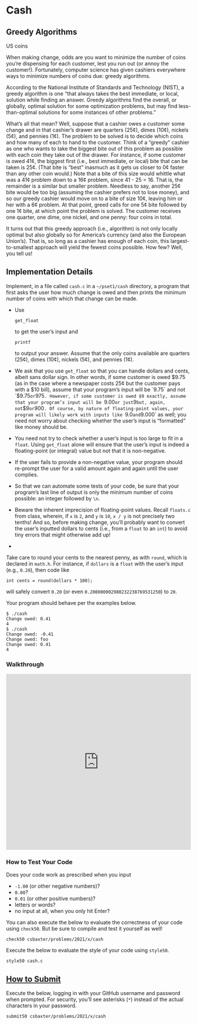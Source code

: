 # Cash

## Greedy Algorithms

US coins

When making change, odds are you want to minimize the number of coins you’re dispensing for each customer, lest you run out (or annoy the customer!). Fortunately, computer science has given cashiers everywhere ways to minimize numbers of coins due: greedy algorithms.

According to the National Institute of Standards and Technology (NIST), a greedy algorithm is one “that always takes the best immediate, or local, solution while finding an answer. Greedy algorithms find the overall, or globally, optimal solution for some optimization problems, but may find less-than-optimal solutions for some instances of other problems.”

What’s all that mean? Well, suppose that a cashier owes a customer some change and in that cashier’s drawer are quarters (25¢), dimes (10¢), nickels (5¢), and pennies (1¢). The problem to be solved is to decide which coins and how many of each to hand to the customer. Think of a “greedy” cashier as one who wants to take the biggest bite out of this problem as possible with each coin they take out of the drawer. For instance, if some customer is owed 41¢, the biggest first (i.e., best immediate, or local) bite that can be taken is 25¢. (That bite is “best” inasmuch as it gets us closer to 0¢ faster than any other coin would.) Note that a bite of this size would whittle what was a 41¢ problem down to a 16¢ problem, since 41 - 25 = 16. That is, the remainder is a similar but smaller problem. Needless to say, another 25¢ bite would be too big (assuming the cashier prefers not to lose money), and so our greedy cashier would move on to a bite of size 10¢, leaving him or her with a 6¢ problem. At that point, greed calls for one 5¢ bite followed by one 1¢ bite, at which point the problem is solved. The customer receives one quarter, one dime, one nickel, and one penny: four coins in total.

It turns out that this greedy approach (i.e., algorithm) is not only locally optimal but also globally so for America’s currency (and also the European Union’s). That is, so long as a cashier has enough of each coin, this largest-to-smallest approach will yield the fewest coins possible. How few? Well, you tell us!



## Implementation Details

Implement, in a file called `cash.c` in a `~/pset1/cash` directory, a program that first asks the user how much change is owed and then prints the minimum number of coins with which that change can be made.

- Use

  ```plaintext
  get_float
  ```

  to get the user’s input and


  ```plaintext
  printf
  ```

  to output your answer. Assume that the only coins available are quarters (25¢), dimes (10¢), nickels (5¢), and pennies (1¢).

- We ask that you use `get_float` so that you can handle dollars and cents, albeit sans dollar sign. In other words, if some customer is owed $9.75 (as in the case where a newspaper costs 25¢ but the customer pays with a $10 bill), assume that your program’s input will be `9.75` and not `$9.75` or `975`. However, if some customer is owed $9 exactly, assume that your program’s input will be `9.00` or just `9` but, again, not `$9` or `900`. Of course, by nature of floating-point values, your program will likely work with inputs like `9.0` and `9.000` as well; you need not worry about checking whether the user’s input is “formatted” like money should be.

- You need not try to check whether a user’s input is too large to fit in a `float`. Using `get_float` alone will ensure that the user’s input is indeed a floating-point (or integral) value but not that it is non-negative.

- If the user fails to provide a non-negative value, your program should re-prompt the user for a valid amount again and again until the user complies.

- So that we can automate some tests of your code, be sure that your program’s last line of output is only the minimum number of coins possible: an integer followed by `\n`.

- Beware the inherent imprecision of floating-point values. Recall `floats.c` from class, wherein, if `x` is `2`, and `y` is `10`, `x / y` is not precisely two tenths! And so, before making change, you’ll probably want to convert the user’s inputted dollars to cents (i.e., from a `float` to an `int`) to avoid tiny errors that might otherwise add up!

- 

  Take care to round your cents to the nearest penny, as with `round`, which is declared in `math.h`. For instance, if `dollars` is a `float` with the user’s input (e.g., `0.20`), then code like

  ```
  int cents = round(dollars * 100);
  ```

  will safely convert `0.20` (or even `0.200000002980232238769531250`) to `20`.

Your program should behave per the examples below.

```
$ ./cash
Change owed: 0.41
4
$ ./cash
Change owed: -0.41
Change owed: foo
Change owed: 0.41
4
```



### Walkthrough

<iframe allow="accelerometer; autoplay; encrypted-media; gyroscope; picture-in-picture" allowfullscreen="" class="border embed-responsive-item" data-video="" src="https://www.youtube.com/embed/Y3nWGvqt_Cg?modestbranding=0&amp;rel=0&amp;showinfo=0" scrolling="no" id="iFrameResizer0" style="box-sizing: border-box; word-break: break-word; border: 1px solid rgb(222, 226, 230) !important; display: block; height: 480px; margin-bottom: 0px; min-width: 100%; width: 1px; background-color: rgb(0, 0, 0); overflow: hidden;"></iframe>



### How to Test Your Code

Does your code work as prescribed when you input

- `-1.00` (or other negative numbers)?
- `0.00`?
- `0.01` (or other positive numbers)?
- letters or words?
- no input at all, when you only hit Enter?

You can also execute the below to evaluate the correctness of your code using `check50`. But be sure to compile and test it yourself as well!

```
check50 csbaxter/problems/2021/x/cash
```

Execute the below to evaluate the style of your code using `style50`.

```
style50 cash.c
```



## [How to Submit](https://cs50.harvard.edu/x/2021/psets/1/cash/#how-to-submit)

Execute the below, logging in with your GitHub username and password when prompted. For security, you’ll see asterisks (`*`) instead of the actual characters in your password.

```
submit50 csbaxter/problems/2021/x/cash
```
